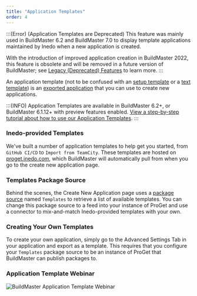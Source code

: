 ```yaml
---
title: "Application Templates"
order: 4
---
```


:::(Error) (Application Templates are Deprecated)
This feature was mainly used in BuildMaster 6.2 and BuildMaster 7.0 to display template applications maintained by Inedo when a new application is created.

With the introduction of improved application creation in BuildMaster 2022, this feature is obsolete and will be removed in a future version of BuildMaster; see [Legacy (Deprecated) Features](/docs/buildmaster/installation-maintenance/buildmaster-legacy) to learn more.
:::

An application template (not to be confused with an [setup template](/docs/buildmaster/installation-maintenance/buildmaster-legacy/buildmaster-applications-concepts-setup-templates) or a [text template](/docs/executionengine/overview/executionengine-components-text-templating)) is an [exported application](/docs/buildmaster/installation-maintenance/buildmaster-legacy/buildmaster-applications-concepts-import-export) that you can use to create new applications.

:::(INFO)
Application Templates are available in BuildMaster 6.2+, or BuildMaster 6.1.12+ with preview features enabled. [View a step-by-step tutorial about how to use our Application Templates](/docs/buildmaster/installation-maintenance/buildmaster-legacy/buildmaster-howto-application-templates).
:::

### Inedo-provided Templates

We've built a number of application templates to help get you started, from `GitHub CI/CD` to `Import from TeamCity`. These templates are hosted on [proget.inedo.com](https://proget.inedo.com/feeds/Templates), which BuildMaster will automatically pull from when you go to the create new application page. 

### Templates Package Source 

Behind the scenes, the Create New Application page uses a [package source](/docs/buildmaster/builds-continuous-integration/buildmaster-artifacts) named `Templates` to retrieve a list of available templates. You can change this package source to a feed into your instance of ProGet and use a connector to mix-and-match Inedo-provided templates with your own.

### Creating Your Own Templates
To create your own application, simply go to the Advanced Settings Tab in your application and export as a template. This requires that you configure your `Templates` package source to be an instance of ProGet that BuildMaster can publish packages to.

### Application Template Webinar
![BuildMaster Application Template Webinar](https://www.youtube.com/watch?v=uLc_1CWiwqU&ab_channel=Inedo)